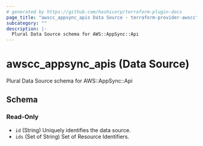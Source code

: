 ```yaml
---
# generated by https://github.com/hashicorp/terraform-plugin-docs
page_title: "awscc_appsync_apis Data Source - terraform-provider-awscc"
subcategory: ""
description: |-
  Plural Data Source schema for AWS::AppSync::Api
---
```


# awscc_appsync_apis (Data Source)

Plural Data Source schema for AWS::AppSync::Api



<!-- schema generated by tfplugindocs -->
## Schema

### Read-Only

- `id` (String) Uniquely identifies the data source.
- `ids` (Set of String) Set of Resource Identifiers.

